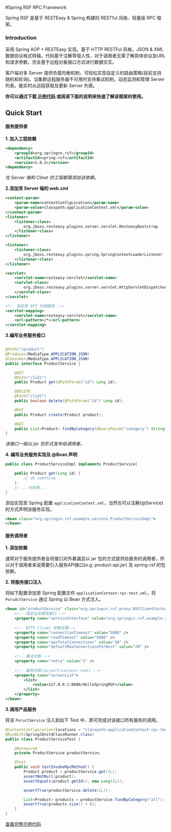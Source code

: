 #Spring RSF RPC Framework


Spring RSF 是基于 RESTEasy & Spring 构建的 RESTful 风格、轻量级 RPC 框架。


### Introduction

采用 Spring AOP + RESTEasy 实现。基于 HTTP RESTFul 风格，JSON & XML 数据协议格式转输。代码基于注解零侵入性，对于调用者无需了解具体协议及URL和请求参数，完全基于远程对象接口方式进行数据交互。

客户端对多 Server 提供负载均衡机制，可轻松实现自定义的路由策略(目前支持随机和轮询)。当集群远程服务器不可用时支持重试机制，动态监测和管理 Server 列表。能实时从远程获取及更新 Server 列表。

**你可以通过下载 [示例代码](https://github.com/denger/spring-rsf/tree/master/samples/HelloSpringRSF) 或阅读下面的说明来快速了解该框架的使用。**


## Quick Start


#### 服务提供者

__1. 加入工程依赖__

```xml
<dependency>
	<groupId>org.springcn.rsf</groupId>
	<artifactId>spring-rsf</artifactId>
	<version>1.0.1</version>
<dependency>
```
*在 Server 端和 Clinet 的工程都需添加该依赖。*


__2.添加至 Server 端的 web.xml__

```xml
<context-param>
	<param-name>contextConfigLocation</param-name>
	<param-value>classpath:applicationContext.xml</param-value>
</context-param>
<listener>
	<listener-class>
		org.jboss.resteasy.plugins.server.servlet.ResteasyBootstrap
	</listener-class>
</listener>

<listener>
	<listener-class>
		org.jboss.resteasy.plugins.spring.SpringContextLoaderListener
	</listener-class>
</listener>

<servlet>
	<servlet-name>resteasy-servlet</servlet-name>
	<servlet-class>
		org.jboss.resteasy.plugins.server.servlet.HttpServletDispatcher
	</servlet-class>
</servlet>

<!-- 指定是 API 的根路径 -->
<servlet-mapping>
	<servlet-name>resteasy-servlet</servlet-name>
	<url-pattern>/*</url-pattern>
</servlet-mapping>
```

__3.编写业务服务接口__


```java

@Path("/product")
@Produces(MediaType.APPLICATION_JSON)
@Consumes(MediaType.APPLICATION_JSON)
public interface ProductService {

	@GET
	@Path("/{id}")
	public Product get(@PathParam("id") Long id);

	@DELETE
	@Path("/{id}")
	public boolean delete(@PathParam("id") Long id);

	@PUT
	public Product create(Product product);

	@GET
	public List<Product> findByCategory(@QueryParam("category") String category);
}
```

*该接口一般以 jar 包形式发布给调用者。*

__4. 编写业务服务实现及 @Bean 声明__


```java
public class ProductServiceImpl implements ProductService{

	public Product get(Long id) {
		// do somthing
	}
	// ...代码略...
}
```

添加实现至 Spring 配置 `applicationContext.xml`，当然也可以注解(@Service)的方式声明该服务实现。
```xml
<bean class="org.springcn.rsf.example.service.ProductServiceImpl">
</bean>
```



#### 服务调用者

__1. 添加依赖__

通常对于服务提供者会将接口对外暴漏且以 jar 包的方式提供给服务的调用者，所以对于调用者来说需要引入服务API接口(e.g: product-api.jar) 及 spring-rsf 的包依赖。


__2. 将服务接口注入__

将如下配置添加至 Spring 配置文件 `applicationContext-rpc-test.xml`，将 `PorudctService` 通过 Spring 以 Bean 方式注入。
 
```xml
<bean id="productService" class="org.springcn.rsf.proxy.RSFClientFactoryBean">
    <!-- 指定业务服务接口 -->
    <property name="serviceInterface" value="org.springcn.rsf.example.rpc.ProductService" />
    
    <!-- HTTP Clinet 参数设置-->
    <property name="connectionTimeout" value="5000" />
    <property name="readTimeout" value="5000" />
    <property name="maxTotalConnections" value="30" />
    <property name="defaultMaxConnectionsPerHost" value="20" />
    
    <!-- 重试次数 -->
    <property name="retry" value="1" />
    
    <!-- 服务列表(ip:port/context-root) -->
    <property name="serverList">
    	<list>
        	<value>127.0.0.1:8080/HelloSpringRSF</value>
        </list>
    </property>
</bean>
```

__3.调用产品服务__

将该 `PoructService` 注入到如下 Test 中，即可完成对该接口所有服务的调用。


```java
@ContextConfiguration(locations = "classpath:applicationContext-rpc-test.xml")
@RunWith(SpringJUnit4ClassRunner.class)
public class ProductServiceTest {

	@Autowired
	private ProductService productService;

	@Test
	public void testInvokeRpcMethod() {
		Product product = productService.get(1L);
		assertNotNull(product);
		assertEquals(product.getId(), new Long(1L));

		assertTrue(productService.delete(1L));

		List<Product> products = productService.findByCategory("all");
		assertTrue(products.size() > 0);
	}
}

```

[查看完整示例代码](https://github.com/denger/spring-rsf/tree/master/samples/HelloSpringRSF)




